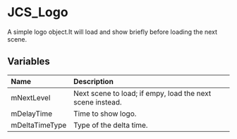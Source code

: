 # JCS_Logo

A simple logo object.It will load and show briefly before loading the next scene.

## Variables

| Name           | Description                                               |
|:---------------|:----------------------------------------------------------|
| mNextLevel     | Next scene to load; if empy, load the next scene instead. |
| mDelayTime     | Time to show logo.                                        |
| mDeltaTimeType | Type of the delta time.                                   |
